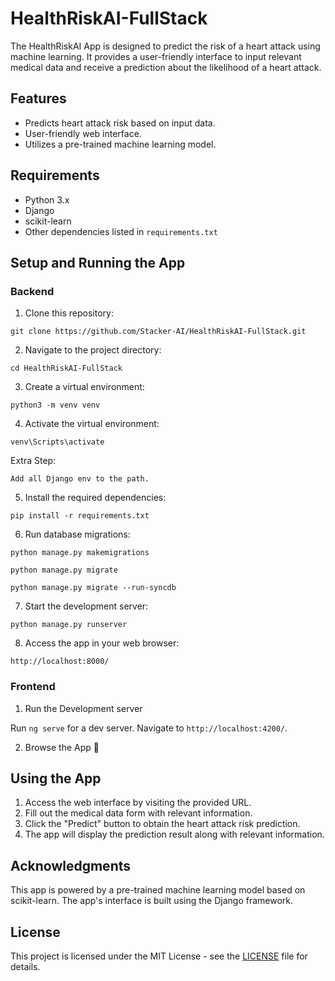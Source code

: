# HealthRiskAI-FullStack

The HealthRiskAI App is designed to predict the risk of a heart attack using machine learning. It provides a user-friendly interface to input relevant medical data and receive a prediction about the likelihood of a heart attack.

## Features

- Predicts heart attack risk based on input data.
- User-friendly web interface.
- Utilizes a pre-trained machine learning model.

## Requirements

- Python 3.x
- Django
- scikit-learn
- Other dependencies listed in `requirements.txt`

## Setup and Running the App

### Backend

1. Clone this repository:
  ```
git clone https://github.com/Stacker-AI/HealthRiskAI-FullStack.git
  ```
2. Navigate to the project directory:
  ```
cd HealthRiskAI-FullStack
```
3. Create a virtual environment:
  ```
python3 -m venv venv
  ```
4. Activate the virtual environment:
  ```
venv\Scripts\activate
  ```
Extra Step: 
  ```
Add all Django env to the path.
  ```
5. Install the required dependencies:
  ```
pip install -r requirements.txt
  ```
6. Run database migrations:
  ```
python manage.py makemigrations

python manage.py migrate

python manage.py migrate --run-syncdb
  ```
7. Start the development server:
  ```
python manage.py runserver
  ```
8. Access the app in your web browser:
  ```
http://localhost:8000/
  ```

### Frontend

1. Run the Development server

Run `ng serve` for a dev server. Navigate to `http://localhost:4200/`.

2. Browse the App 🙂

## Using the App

1. Access the web interface by visiting the provided URL.
2. Fill out the medical data form with relevant information.
3. Click the "Predict" button to obtain the heart attack risk prediction.
4. The app will display the prediction result along with relevant information.

## Acknowledgments

This app is powered by a pre-trained machine learning model based on scikit-learn. The app's interface is built using the Django framework.

## License

This project is licensed under the MIT License - see the [LICENSE](LICENSE) file for details.
